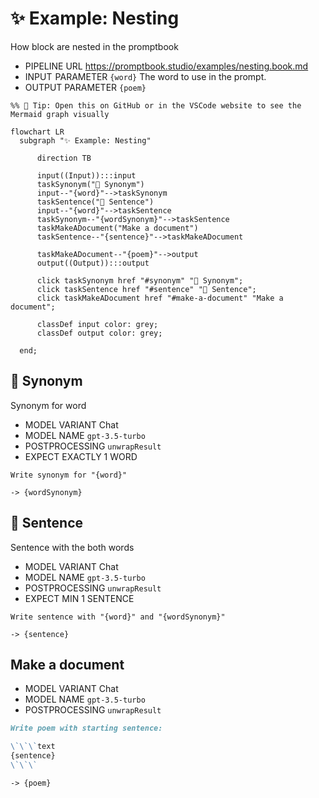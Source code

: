 # ✨ Example: Nesting

How block are nested in the promptbook

-   PIPELINE URL https://promptbook.studio/examples/nesting.book.md
-   INPUT  PARAMETER `{word}` The word to use in the prompt.
-   OUTPUT PARAMETER `{poem}`

<!--Graph-->
<!-- ⚠️ WARNING: This code has been generated so that any manual changes will be overwritten -->

```mermaid
%% 🔮 Tip: Open this on GitHub or in the VSCode website to see the Mermaid graph visually

flowchart LR
  subgraph "✨ Example: Nesting"

      direction TB

      input((Input)):::input
      taskSynonym("💬 Synonym")
      input--"{word}"-->taskSynonym
      taskSentence("💬 Sentence")
      input--"{word}"-->taskSentence
      taskSynonym--"{wordSynonym}"-->taskSentence
      taskMakeADocument("Make a document")
      taskSentence--"{sentence}"-->taskMakeADocument

      taskMakeADocument--"{poem}"-->output
      output((Output)):::output

      click taskSynonym href "#synonym" "💬 Synonym";
      click taskSentence href "#sentence" "💬 Sentence";
      click taskMakeADocument href "#make-a-document" "Make a document";

      classDef input color: grey;
      classDef output color: grey;

  end;
```

<!--/Graph-->

## 💬 Synonym

Synonym for word

-   MODEL VARIANT Chat
-   MODEL NAME `gpt-3.5-turbo`
-   POSTPROCESSING `unwrapResult`
-   EXPECT EXACTLY 1 WORD

```text
Write synonym for "{word}"
```

`-> {wordSynonym}`

## 💬 Sentence

Sentence with the both words

-   MODEL VARIANT Chat
-   MODEL NAME `gpt-3.5-turbo`
-   POSTPROCESSING `unwrapResult`
-   EXPECT MIN 1 SENTENCE

```text
Write sentence with "{word}" and "{wordSynonym}"
```

`-> {sentence}`

## Make a document

-   MODEL VARIANT Chat
-   MODEL NAME `gpt-3.5-turbo`
-   POSTPROCESSING `unwrapResult`

```markdown
Write poem with starting sentence:

\`\`\`text
{sentence}
\`\`\`
```

`-> {poem}`
